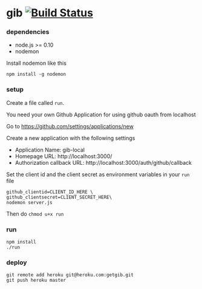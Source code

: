 gib [![Build Status](https://travis-ci.org/oddsve/gib.png?branch=master)](https://travis-ci.org/oddsve/gib)
=========

### dependencies

- node.js >= 0.10
- nodemon

Install nodemon like this

    npm install -g nodemon

### setup

Create a file called `run`.

You need your own Github Application for using github oauth from localhost

Go to https://github.com/settings/applications/new

Create a new application with the following settings

- Application Name: gib-local
- Homepage URL: http://localhost:3000/
- Authorization callback URL: http://localhost:3000/auth/github/callback

Set the client id and the client secret as environment variables in your `run` file

    github_clientid=CLIENT_ID_HERE \
    github_clientsecret=CLIENT_SECRET_HERE\
    nodemon server.js

Then do `chmod u+x run`

### run

    npm install
    ./run

### deploy

    git remote add heroku git@heroku.com:getgib.git
    git push heroku master
